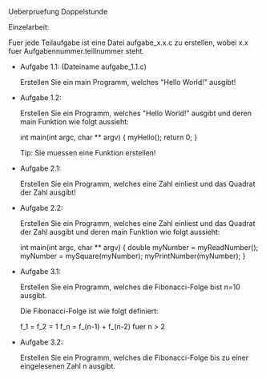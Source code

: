 
Ueberpruefung Doppelstunde

Einzelarbeit:

Fuer jede Teilaufgabe ist eine Datei aufgabe_x.x.c zu erstellen, wobei x.x fuer Aufgabennummer.teillnummer steht.

* Aufgabe 1.1: (Dateiname aufgabe_1.1.c)
  
  Erstellen Sie ein main Programm, welches "Hello World!" ausgibt!

* Aufgabe 1.2:

  Erstellen Sie ein Programm, welches "Hello World!" ausgibt und deren main Funktion wie folgt aussieht:

  int main(int argc, char ** argv) {
    myHello();
    return 0;
  }

  Tip: Sie muessen eine Funktion erstellen!

* Aufgabe 2.1: 

  Erstellen Sie ein Programm, welches eine Zahl einliest und das Quadrat der Zahl ausgibt!

* Aufgabe 2.2:

  Erstellen Sie ein Programm, welches eine Zahl einliest und das Quadrat der Zahl ausgibt und deren main Funktion wie folgt aussieht:

  int main(int argc, char ** argv) {
    double myNumber = myReadNumber();
    myNumber = mySquare(myNumber);
    myPrintNumber(myNumber);
  }

* Aufgabe 3.1:

  Erstellen Sie ein Programm, welches die Fibonacci-Folge bist n=10 ausgibt.

  Die Fibonacci-Folge ist wie folgt definiert:

  f_1 = f_2 = 1
  f_n = f_(n-1) + f_(n-2) fuer n > 2

* Aufgabe 3.2:

  Erstellen Sie ein Programm, welches die Fibonacci-Folge bis zu einer eingelesenen Zahl n ausgibt.
